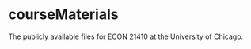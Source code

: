courseMaterials
===============

The publicly available files for ECON 21410 at the University of Chicago.
